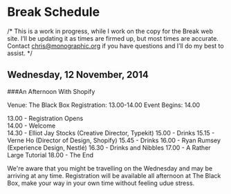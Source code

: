 Break Schedule
==============

/* This is a work in progress, while I work on the copy for the Break web site. I’ll be updating it as times are firmed up, but most times are accurate. Contact chris@monographic.org if you have questions and I’ll do my best to assist. */


Wednesday, 12 November, 2014
----------------------------

###An Afternoon With Shopify

Venue: The Black Box
Registration: 13.00-14.00
Event Begins: 14.00

13.00 - Registration Opens  
14.00 - Welcome  
14.30 - Elliot Jay Stocks (Creative Director, Typekit)
15.00 - Drinks
15.15 - Verne Ho (Director of Design, Shopify)
15.45 - Drinks
16.00 - Ryan Rumsey (Experience Design, Nestlé)
16.30 - Drinks and Nibbles
17.00 - A Rather Large Tutorial
18.00 - The End

We're aware that you might be travelling on the Wednesday and may be arriving at any time. Registration will be available all afternoon at The Black Box, make your way in your own time without feeling udue stress.
